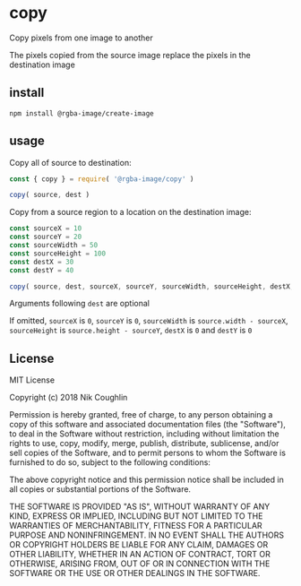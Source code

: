 # copy

Copy pixels from one image to another

The pixels copied from the source image replace the pixels in the destination
image

## install

`npm install @rgba-image/create-image`

## usage

Copy all of source to destination:

```js
const { copy } = require( '@rgba-image/copy' )

copy( source, dest )
```

Copy from a source region to a location on the destination image:

```js
const sourceX = 10
const sourceY = 20
const sourceWidth = 50
const sourceHeight = 100
const destX = 30
const destY = 40

copy( source, dest, sourceX, sourceY, sourceWidth, sourceHeight, destX, destY )
```

Arguments following `dest` are optional

If omitted, `sourceX` is `0`, `sourceY` is `0`, `sourceWidth` is
`source.width - sourceX`, `sourceHeight` is `source.height - sourceY`, `destX`
is `0` and `destY` is `0`

## License

MIT License

Copyright (c) 2018 Nik Coughlin

Permission is hereby granted, free of charge, to any person obtaining a copy
of this software and associated documentation files (the "Software"), to deal
in the Software without restriction, including without limitation the rights
to use, copy, modify, merge, publish, distribute, sublicense, and/or sell
copies of the Software, and to permit persons to whom the Software is
furnished to do so, subject to the following conditions:

The above copyright notice and this permission notice shall be included in all
copies or substantial portions of the Software.

THE SOFTWARE IS PROVIDED "AS IS", WITHOUT WARRANTY OF ANY KIND, EXPRESS OR
IMPLIED, INCLUDING BUT NOT LIMITED TO THE WARRANTIES OF MERCHANTABILITY,
FITNESS FOR A PARTICULAR PURPOSE AND NONINFRINGEMENT. IN NO EVENT SHALL THE
AUTHORS OR COPYRIGHT HOLDERS BE LIABLE FOR ANY CLAIM, DAMAGES OR OTHER
LIABILITY, WHETHER IN AN ACTION OF CONTRACT, TORT OR OTHERWISE, ARISING FROM,
OUT OF OR IN CONNECTION WITH THE SOFTWARE OR THE USE OR OTHER DEALINGS IN THE
SOFTWARE.